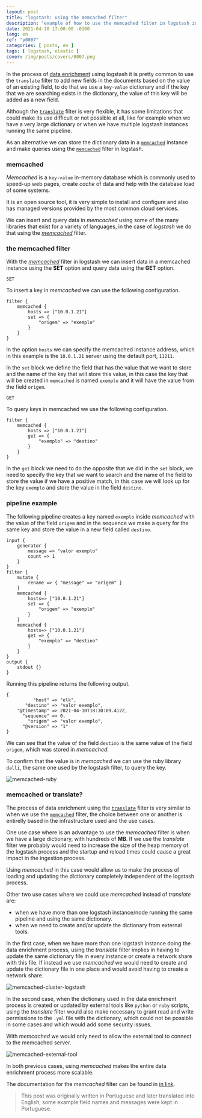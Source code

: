 ```yaml
---
layout: post
title: "logstash: using the memcached filter"
description: "example of how to use the memcached filter in logstash instead of the translate filter"
date: 2021-04-10 17:00:00 -0300
lang: en
ref: "p0007"
categories: [ posts, en ]
tags: [ logstash, elastic ]
cover: /img/posts/covers/0007.png
---
```

In the process of [data enrichment][post-translate] using logstash it is pretty common to use the `translate` filter to add new fields in the documents based on the value of an existing field, to do that we use a `key-value` dictionary and if the key that we are searching exists in the dictionary, the value of this key will be added as a new field.

Although the [`translate`][logstash-translate] filter is very flexible, it has some limitations that could make its use difficult or not possible at all, like for example when we have a very large dictionary or when we have multiple logstash instances running the same pipeline.

As an alternative we can store the dictionary data in a [`memcached`][memcached] instance and make queries using the [`memcached`][logstash-memcached] filter in logstash.

### memcached

_Memcached_ is a `key-value` in-memory database which is commonly used to speed-up web pages, create _cache_ of data and help with the database load of some systems.

It is an open source tool, it is very simple to install and configure and also has managed versions provided by the most common cloud services.

We can insert and query data in _memcached_ using some of the many libraries that exist for a variety of languages, in the case of _logstash_ we do that using the [_memcached_][logstash-memcached] filter.

### the memcached filter

With the [_memcached_][logstash-memcached] filter in logstash we can insert data in a memcached instance using the **SET** option and query data using the **GET** option.

`SET`

To insert a key in _memcached_ we can use the following configuration.

```
filter {
	memcached {
		hosts => ["10.0.1.21"]
		set => {
			"origem" => "exemplo"
		}
	}
}
```

In the option `hosts` we can specify the memcached instance address, which in this example is the `10.0.1.21` server using the default port, `11211`.

In the `set` block we define the field that has the value that we want to store and the name of the key that will store this value, in this case the key that will be created in `memcached` is named `exemplo` and it will have the value from the field `origem`.

`GET`

To query keys in memcached we use the following configuration.

```
filter {
	memcached {
		hosts => ["10.0.1.21"]
		get => {
			"exemplo" => "destino"
		}
	}
}
```

In the `get` block we need to do the opposite that we did in the `set` block, we need to specify the key that we want to search and the name of the field to store the value if we have a positive match, in this case we will look up for the key `exemplo` and store the value in the field `destino`.

### pipeline example

The following pipeline creates a key named `exemplo` inside _memcached_ with the value of the field `origem` and in the sequence we make a query for the same key and store the value in a new field called `destino`.

```
input {
    generator {
        message => "valor exemplo"
        count => 1
    }
}
filter {
    mutate {
        rename => { "message" => "origem" }
    }
    memcached {
        hosts=> ["10.0.1.21"]
        set => {
            "origem" => "exemplo"
        }
    }
    memcached {
        hosts=> ["10.0.1.21"]
        get => {
            "exemplo" => "destino"
        }
    }
}
output {
    stdout {}
}
```

Running this pipeline returns the following output.

```
{
          "host" => "elk",
       "destino" => "valor exemplo",
    "@timestamp" => 2021-04-10T18:30:09.412Z,
      "sequence" => 0,
        "origem" => "valor exemplo",
      "@version" => "1"
}
```
We can see that the value of the field `destino` is the same value of the field `origem`, which was stored in _memcached_.

To confirm that the value is in _memcached_ we can use the ruby library `dalli`, the same one used by the logstash filter, to query the key.

![memcached-ruby](/img/posts/0007/0007-01.gif)

### memcached or translate?

The process of data enrichment using the [`translate`][logstash-translate] filter is very similar to when we use the [`memcached`][logstash-memcached] filter, the choice between one or another is entirelly based in the infrastructure used and the use cases.

One use case where is an advantage to use the _memcached_ filter is when we have a large dictionary, with hundreds of **MB**. If we use the _translate_ filter we probably would need to increase the size of the heap memory of the logstash process and the startup and reload times could cause a great impact in the ingestion process.

Using _memcached_ in this case would allow us to make the process of loading and updating the dictionary completely independent of the logstash process.

Other two use cases where we could use _memcached_ instead of _translate_ are:
- when we have more than one logstash instance/node running the same pipeline and using the same dictionary.
- when we need to create and/or update the dictionary from external tools.

In the first case, when we have more than one logstash instance doing the data enrichment process, using the _translate_ filter implies in having to update the same dictionary file in every instance or create a network share with this file. If instead we use _memcached_ we would need to create and update the dictionary file in one place and would avoid having to create a network share.

![memcached-cluster-logstash](/img/posts/0007/0007-02.jpg)

In the second case, when the dictionary used in the data enrichment process is created or updated by external tools like `python` or `ruby` scripts, using the _translate_ filter would also make necessary to grant read and write permissions to the `.yml` file with the dictionary, which could not be possible in some cases and which would add some security issues.

With _memcached_ we would only need to allow the external tool to connect to the memcached server.

![memcached-external-tool](/img/posts/0007/0007-03.jpg)

In both previous cases, using _memcached_ makes the entire data enrichment process more scalable.

The documentation for the _memcached_ filter can be found in [in link][logstash-memcached].

> This post was originally written in Portuguese and later translated into English, some example field names and messages were kept in Portuguese.

[post-translate]: https://web.leandrojmp.com/posts/en/2021/02/logstash-translate
[memcached]: http://memcached.org
[logstash-memcached]: https://www.elastic.co/guide/en/logstash/current/plugins-filters-memcached.html
[logstash-translate]: https://www.elastic.co/guide/en/logstash/current/plugins-filters-translate.html
